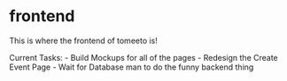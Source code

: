 # frontend

This is where the frontend of tomeeto is! 

Current Tasks:
    - Build Mockups for all of the pages 
    - Redesign the Create Event Page
    - Wait for Database man to do the funny backend thing